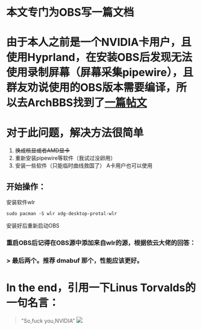 # 本文专门为OBS写一篇文档
# 由于本人之前是一个NVIDIA卡用户，且使用Hyprland，在安装OBS后发现无法使用录制屏幕（屏幕采集pipewire），且群友劝说使用的OBS版本需要编译，所以去ArchBBS找到了[一篇帖文](https://bbs.archlinuxcn.org/viewtopic.php?id=13682)
# 对于此问题，解决方法很简单
1. ~~换成核显或者AMD显卡~~
2. 重新安装pipewire等软件（我试过没卵用）
3. 安装一些软件（只能临时曲线救国了） A卡用户也可以使用
## 开始操作：
安装软件wlr
```
sudo pacman -S wlr xdg-desktop-protal-wlr
```
安装好后重新启动OBS
### 重启OBS后记得在OBS源中添加来自wlr的源，根据依云大佬的回答：
### > 最后两个。推荐 dmabuf 那个，性能应该更好。

# In the end，引用一下Linus Torvalds的一句名言：
> "So,fuck you,NVIDIA"
![](https://s1.imagehub.cc/images/2024/02/08/147073350e975774d9c71d0cbaa0066b.jpeg)
